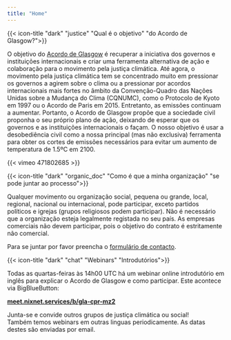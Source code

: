 ```yaml
---
title: "Home"
---
```


{{< icon-title "dark" "justice" "Qual é o objetivo" "do Acordo de Glasgow?">}}

O objetivo do [Acordo de Glasgow](./agreement) é recuperar a iniciativa dos governos e instituições internacionais e criar uma ferramenta alternativa de ação e colaboração para o movimento pela justiça climática. Até agora, o movimento pela justiça climática tem se concentrado muito em pressionar os governos a agirem sobre o clima ou a pressionar por acordos internacionais mais fortes no âmbito da Convenção-Quadro das Nações Unidas sobre a Mudança do Clima (CQNUMC), como o Protocolo de Kyoto em 1997 ou o Acordo de Paris em 2015. Entretanto, as emissões continuam a aumentar. Portanto, o Acordo de Glasgow propõe que a sociedade civil proponha o seu próprio plano de ação, deixando de esperar que os governos e as instituições internacionais o façam. O nosso objetivo é usar a desobediência civil como a nossa principal (mas não exclusiva) ferramenta para obter os cortes de emissões necessários para evitar um aumento de temperatura de 1.5ºC em 2100.  

{{< vimeo 471802685 >}}

{{< icon-title "dark" "organic_doc" "Como é que a minha organização" "se pode juntar ao processo">}}

Qualquer movimento ou organização social, pequena ou grande, local, regional, nacional ou internacional, pode participar, exceto partidos políticos e igrejas (grupos religiosos podem participar). Não é necessário que a organização esteja legalmente registada no seu país. As empresas comerciais não devem participar, pois o objetivo do contrato é estritamente não comercial.  

Para se juntar por favor preencha o [formulário de contacto](contact).  

{{< icon-title "dark" "chat" "Webinars" "Introdutórios">}}

Todas as quartas-feiras às 14h00 UTC há um webinar online introdutório em inglês para explicar o Acordo de Glasgow e como participar. Este acontece via BigBlueButton:  

**[meet.nixnet.services/b/gla-cpr-mz2](https://meet.nixnet.services/b/gla-cpr-mz2)**  

Junta-se e convide outros grupos de justiça climática ou social!  
Também temos webinars em outras linguas periodicamente. As datas destes são enviadas por email.  